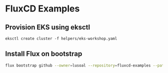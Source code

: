 # FluxCD Examples

## Provision EKS using eksctl

```
eksctl create cluster -f helpers/eks-workshop.yaml
```

## Install Flux on bootstrap

```sh
flux bootstrap github --owner=lusoal --repository=fluxcd-examples --path=./clusters/my-cluster/ --read-write-key --branch=main --namespace=flux-system --components-extra=image-reflector-controller,image-automation-controller
```